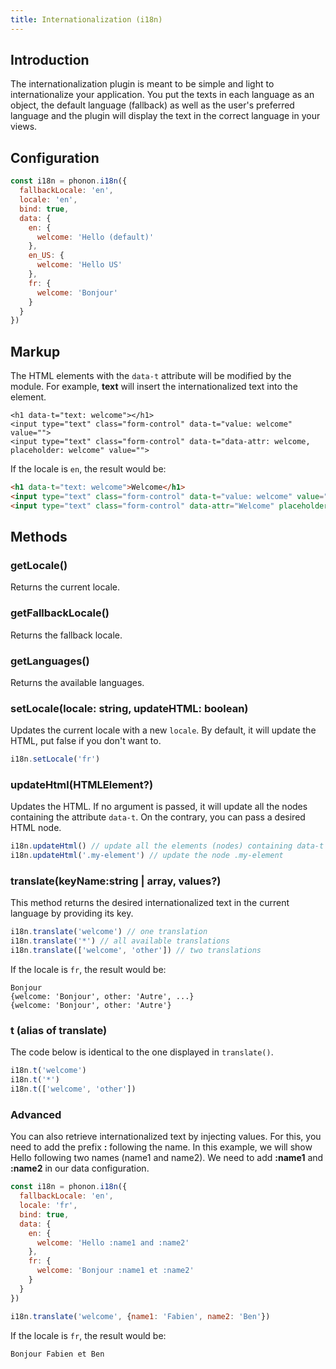 ```yaml
---
title: Internationalization (i18n)
---
```


## Introduction

The internationalization plugin is meant to be simple and light to internationalize your application. You put the texts in each language as an object, the default language (fallback) as well as the user's preferred language and the plugin will display the text in the correct language in your views.

## Configuration

```js
const i18n = phonon.i18n({
  fallbackLocale: 'en',
  locale: 'en',
  bind: true,
  data: {
    en: {
      welcome: 'Hello (default)'
    },
    en_US: {
      welcome: 'Hello US'
    },
    fr: {
      welcome: 'Bonjour'
    }
  }
})
```

## Markup

The HTML elements with the `data-t` attribute will be modified by the module. For example, **text** will insert the internationalized text into the element.

```html!
<h1 data-t="text: welcome"></h1>
<input type="text" class="form-control" data-t="value: welcome" value="">
<input type="text" class="form-control" data-t="data-attr: welcome, placeholder: welcome" value="">
```

If the locale is `en`, the result would be:

```html
<h1 data-t="text: welcome">Welcome</h1>
<input type="text" class="form-control" data-t="value: welcome" value="Welcome">
<input type="text" class="form-control" data-attr="Welcome" placeholder="Welcome" data-t="data-attr: welcome, placeholder: welcome" value="">
```

## Methods

### getLocale()

Returns the current locale.

### getFallbackLocale()

Returns the fallback locale.

### getLanguages()

Returns the available languages.

### setLocale(locale: string, updateHTML: boolean)

Updates the current locale with a new `locale`. By default, it will update the HTML,
put false if you don't want to.

```js
i18n.setLocale('fr')
```

### updateHtml(HTMLElement?)

Updates the HTML. If no argument is passed, it will update all the nodes containing the attribute `data-t`.
On the contrary, you can pass a desired HTML node.

```js
i18n.updateHtml() // update all the elements (nodes) containing data-t
i18n.updateHtml('.my-element') // update the node .my-element
```

### translate(keyName:string | array, values?)

This method returns the desired internationalized text in the current language by providing its key.

```js
i18n.translate('welcome') // one translation
i18n.translate('*') // all available translations
i18n.translate(['welcome', 'other']) // two translations
```

If the locale is `fr`, the result would be:

```
Bonjour
{welcome: 'Bonjour', other: 'Autre', ...}
{welcome: 'Bonjour', other: 'Autre'}
```

### t (alias of translate)

The code below is identical to the one displayed in `translate()`.

```js
i18n.t('welcome')
i18n.t('*')
i18n.t(['welcome', 'other'])
```

### Advanced

You can also retrieve internationalized text by injecting values. For this, you need to add the prefix
**:** following the name.
In this example, we will show Hello following two names (name1 and name2).
We need to add **:name1** and **:name2** in our data configuration.

```js
const i18n = phonon.i18n({
  fallbackLocale: 'en',
  locale: 'fr',
  bind: true,
  data: {
    en: {
      welcome: 'Hello :name1 and :name2'
    },
    fr: {
      welcome: 'Bonjour :name1 et :name2'
    }
  }
})

i18n.translate('welcome', {name1: 'Fabien', name2: 'Ben'})
```

If the locale is `fr`, the result would be:

```
Bonjour Fabien et Ben
```
